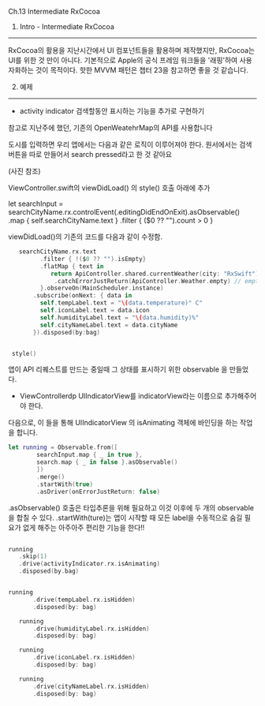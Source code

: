Ch.13 Intermediate RxCocoa

1. Intro - Intermediate RxCocoa
---------------

RxCocoa의 활용을 지난시간에서 UI 컴포넌트들을 활용하며 제작했지만, RxCocoa는 UI를 위한 것 만이 아니다. 기본적으로 Apple의 공식 프레임 워크들을 '래핑'하여 사용자화하는 것이 목적이다.
핫한 MVVM 패턴은 챕터 23을 참고하면 좋을 것 같습니다.

2. 예제
------------
 * activity indicator 검색할동안 표시하는 기능을 추가로 구현하기

 
 참고로 지난주에 했던, 기존의  OpenWeatehrMap의 API를 사용합니다
 
 
 도시를 입력하면 우리 앱에서는 다음과 같은 로직이 이루어져야 한다. 
 원서에서는 검색 버튼을 따로 만들어서 search pressed라고 한 것 같아요
 
 (사진 참조)
 
 ViewController.swift의 viewDidLoad() 의 style() 호출 아래에 추가
 
  let searchInput = searchCityName.rx.controlEvent(.editingDidEndOnExit).asObservable()
         .map { self.searchCityName.text }
         .filter { ($0 ?? "").count > 0 }
 

viewDidLoad()의 기존의 코드를 다음과 같이 수정함.
```Swift
   searchCityName.rx.text
         .filter { !($0 ?? "").isEmpty}
         .flatMap { text in
            return ApiController.shared.currentWeather(city: "RxSwift")
             .catchErrorJustReturn(ApiController.Weather.empty) // empty value 처리
         }.observeOn(MainScheduler.instance)
       .subscribe(onNext: { data in
         self.tempLabel.text = "\(data.temperature)° C"
         self.iconLabel.text = data.icon
         self.humidityLabel.text = "\(data.humidity)%"
         self.cityNameLabel.text = data.cityName
       }).disposed(by:bag)


 style()
 ```
 
 앱이 API 리퀘스트를 만드는 중일때 그 상태를 표시하기 위한 observable 을 만들었다. 
 
 
 * ViewControllerdp UIIndicatorView를 indicatorView라는 이름으로 추가해주어야 한다. 
 
 다음으로, 이 들을 통해 UIIndicatorView 의 isAnimating 객체에 바인딩을 하는 작업을 합니다.
 
 ```Swift
 let running = Observable.from([
         searchInput.map { _ in true },
         search.map { _ in false }.asObservable()
         ])
         .merge()
         .startWith(true)
         .asDriver(onErrorJustReturn: false)
  ```
 
 .asObservable() 호출은 타입추론을 위해 필요하고 이것 이후에 두 개의 observable을 합칠 수 있다.
 .startWith(ture)는 앱이 시작할 때 모든 label을 수동적으로 숨길 필요가 없게 해주는 아주아주 편리한 기능을 한다!!
 
 
 ```Swift
 
 running
 	.skip(1)
 	.drive(activityIndicator.rx.isAnimating)
 	.disposed(by.bag)
 
 ```
 
 
  ```Swift
  
  running
         .drive(tempLabel.rx.isHidden)
         .disposed(by: bag)

     running
         .drive(humidityLabel.rx.isHidden)
         .disposed(by: bag)

     running
         .drive(iconLabel.rx.isHidden)
         .disposed(by: bag)

     running
         .drive(cityNameLabel.rx.isHidden)
         .disposed(by: bag)
   
 ```
 
